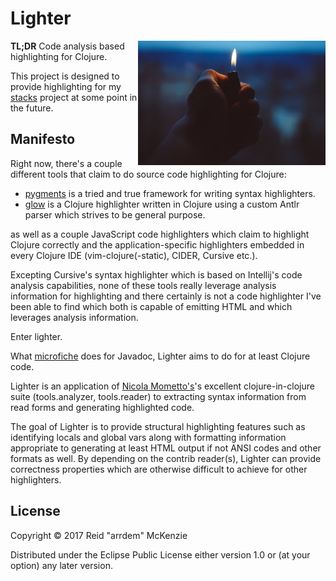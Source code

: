# Lighter
<img align="right" src="https://github.com/arrdem/lighter/raw/master/etc/lighter.jpg" width=300/>

**TL;DR** Code analysis based highlighting for Clojure.

This project is designed to provide highlighting for my [stacks](https://github.com/arrdem/stacks)
project at some point in the future.

## Manifesto

Right now, there's a couple different tools that claim to do source code highlighting for Clojure:

 - [pygments](https://pygments.org) is a tried and true framework for writing syntax highlighters.
 - [glow](https://github.com/venantius/glow) is a Clojure highlighter written in Clojure using a
   custom Antlr parser which strives to be general purpose.

as well as a couple JavaScript code highlighters which claim to highlight Clojure correctly and the
application-specific highlighters embedded in every Clojure IDE (vim-clojure(-static), CIDER,
Cursive etc.).

Excepting Cursive's syntax highlighter which is based on Intellij's code analysis capabilities, none
of these tools really leverage analysis information for highlighting and there certainly is not a
code highlighter I've been able to find which both is capable of emitting HTML and which leverages
analysis information.

Enter lighter.

What [microfiche](https://github.com/arrdem/microfiche) does for Javadoc, Lighter aims to do for at
least Clojure code.

Lighter is an application of [Nicola Mometto's](https://github.com/Bronsa)'s excellent
clojure-in-clojure suite (tools.analyzer, tools.reader) to extracting syntax information from read
forms and generating highlighted code.

The goal of Lighter is to provide structural highlighting features such as identifying locals and
global vars along with formatting information appropriate to generating at least HTML output if not
ANSI codes and other formats as well. By depending on the contrib reader(s), Lighter can provide
correctness properties which are otherwise difficult to achieve for other highlighters.

## License

Copyright © 2017 Reid "arrdem" McKenzie

Distributed under the Eclipse Public License either version 1.0 or (at your option) any later version.
